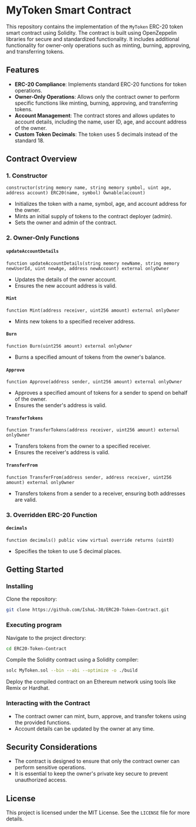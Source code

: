 # MyToken Smart Contract

This repository contains the implementation of the `MyToken` ERC-20 token smart contract using Solidity. The contract is built using OpenZeppelin libraries for secure and standardized functionality. It includes additional functionality for owner-only operations such as minting, burning, approving, and transferring tokens.

## Features

- **ERC-20 Compliance**: Implements standard ERC-20 functions for token operations.
- **Owner-Only Operations**: Allows only the contract owner to perform specific functions like minting, burning, approving, and transferring tokens.
- **Account Management**: The contract stores and allows updates to account details, including the name, user ID, age, and account address of the owner.
- **Custom Token Decimals**: The token uses 5 decimals instead of the standard 18.

## Contract Overview

  ### 1. Constructor
  
  ```solidity
  constructor(string memory name, string memory symbol, uint age, address account) ERC20(name, symbol) Ownable(account)
  ```
  
  - Initializes the token with a name, symbol, age, and account address for the owner.
  - Mints an initial supply of tokens to the contract deployer (admin).
  - Sets the owner and admin of the contract.
  
  ### 2. Owner-Only Functions
  
  #### `updateAccountDetails`
  
  ```solidity
  function updateAccountDetails(string memory newName, string memory newUserId, uint newAge, address newAccount) external onlyOwner
  ```
  
  - Updates the details of the owner account.
  - Ensures the new account address is valid.
  
  #### `Mint`
  
  ```solidity
  function Mint(address receiver, uint256 amount) external onlyOwner
  ```
  
  - Mints new tokens to a specified receiver address.
  
  #### `Burn`
  
  ```solidity
  function Burn(uint256 amount) external onlyOwner
  ```
  
  - Burns a specified amount of tokens from the owner's balance.
  
  #### `Approve`
  
  ```solidity
  function Approve(address sender, uint256 amount) external onlyOwner
  ```
  
  - Approves a specified amount of tokens for a sender to spend on behalf of the owner.
  - Ensures the sender's address is valid.
  
  #### `TransferTokens`
  
  ```solidity
  function TransferTokens(address receiver, uint256 amount) external onlyOwner
  ```
  
  - Transfers tokens from the owner to a specified receiver.
  - Ensures the receiver's address is valid.
  
  #### `TransferFrom`
  
  ```solidity
  function TransferFrom(address sender, address receiver, uint256 amount) external onlyOwner
  ```
  
  - Transfers tokens from a sender to a receiver, ensuring both addresses are valid.
  
  ### 3. Overridden ERC-20 Function
  
  #### `decimals`
  
  ```solidity
  function decimals() public view virtual override returns (uint8)
  ```
  
  - Specifies the token to use 5 decimal places.

## Getting Started

### Installing

  Clone the repository:
  ```bash
  git clone https://github.com/IshaL-30/ERC20-Token-Contract.git
  ```

### Executing program
  Navigate to the project directory:
  
  ```bash
  cd ERC20-Token-Contract
  ```
  
  Compile the Solidity contract using a Solidity compiler:
  
  ```bash
  solc MyToken.sol --bin --abi --optimize -o ./build
  ```
  Deploy the compiled contract on an Ethereum network using tools like Remix or Hardhat.

### Interacting with the Contract

- The contract owner can mint, burn, approve, and transfer tokens using the provided functions.
- Account details can be updated by the owner at any time.

## Security Considerations

- The contract is designed to ensure that only the contract owner can perform sensitive operations.
- It is essential to keep the owner's private key secure to prevent unauthorized access.

## License

This project is licensed under the MIT License. See the `LICENSE` file for more details.
